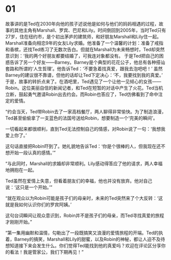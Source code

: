 # 01
故事讲的是Ted在2030年向他的孩子述说他是如何与他们的妈妈相遇的过程，故事的其他主角有Marshall、罗宾、巴尼和Lily。时间倒回到2005年，当时Ted只有27岁，住在纽约市，是个初出茅庐的建筑师，和好朋友Marshall和Lily住一起。
Marshall准备向相恋9年的女友Lily求婚。他准备了一个温馨的计划：准备了戒指和香槟，还找Ted练习了无数次告白。但就在Marshall为未来畅想时，Ted却突然意识到：‘我的两个好朋友都要结婚了，可我连对象都没有。
于是Ted把自己的困惑告诉了另一个好友——Barney。Barney是个典型的花花公子，他总有各种搭讪套路和所谓的‘人生哲理’。他告诉Ted：‘不要急着找真爱，跟我去泡吧吧！’
虽然Barney的建议很不靠谱，但他的话却让Ted下定决心：‘不，我要找到我的真爱。’
于是，故事的转折点来了。在酒吧里，Ted遇见了一个让他一见倾心的女孩——Robin。这位美丽自信的新闻记者，和Ted在短暂的对话中产生了火花。Ted当机立断，鼓起勇气邀请Robin出去约会。而Robin也答应了，Ted仿佛看到了命中注定的爱情。

“约会当天，Ted带Robin去了一家高档餐厅，两人聊得非常愉快。为了制造浪漫，Ted甚至偷偷拿了一支蓝色的法国号送给Robin，想要制造一个‘完美的瞬间’。

一切看起来都很顺利，直到Ted无法控制自己的情感，对Robin说了一句：‘我想我爱上你了。’

这句话直接把Robin吓到了。她礼貌地告诉Ted：‘你是个很棒的人，但我现在还不想开始一段认真的感情。’”

“与此同时，Marshall的求婚却非常顺利。Lily感动得答应了他的请求，两人幸福地拥抱在一起。

Ted虽然在爱情上失意，但看着朋友们的幸福，他也并没有放弃。他对自己说：‘这只是一个开始。’”

“就在观众以为Robin可能是孩子们的母亲时，未来的Ted突然来了个大反转：‘这就是我如何认识你们的罗宾阿姨。’

这句台词瞬间让观众意识到，Robin并不是孩子们的母亲，而Ted寻找真爱的旅程才刚刚开始。”

“第一集用幽默和温情，勾勒出了一段既搞笑又浪漫的爱情旅程的开端。Ted的执着，Barney的搞笑，Marshall和Lily的甜蜜，以及Robin的神秘，都让人迫不及待想知道接下来会发生什么。你们觉得Ted能找到他的真爱吗？欢迎在评论区分享你的看法！我是管家公，我们下期再见！”